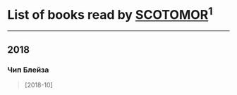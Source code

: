 # List of books read by [SCOTOMOR](https://plus.google.com/108346258937611636820)<sup>1</sup>
---

## 2018

### Чип Блейза
> [2018-10] 




